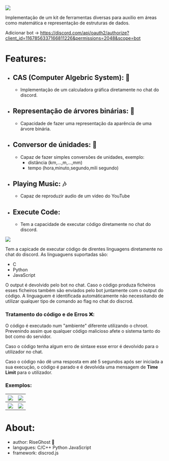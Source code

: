 <img src="https://user-images.githubusercontent.com/91985039/283889937-c590bddf-d81b-4aff-9079-c541d624f74d.png">

Implementação de um kit de ferramentas diversas para auxilio em áreas como matemática e representação de estruturas de dados.

Adicionar bot -> 
https://discord.com/api/oauth2/authorize?client_id=1167856337166811226&permissions=2048&scope=bot

# Features:
- ## CAS (Computer Algebric System): 🧮
    - Implementação de um calculadora gráfica diretamente no chat do discord.
- ## Representação de árvores binárias: 🌳
    - Capacidade de fazer uma representação da aparência de uma árvore binária.
- ## Conversor de únidades: 🧊
    - Capaz de fazer simples conversões de unidades, exemplo:
        - distância (km,...,m,...,mm)
        -  tempo (hora,minuto,segundo,mili segundo)
- ## Playing Music: 🎶
    - Capaz de reproduzir audio de um video do YouTube
- ## Execute Code:
    - Tem a capacidade de executar código diretamente no chat do discord.


<img src="https://user-images.githubusercontent.com/91985039/289634065-8de76c30-62cd-4174-afea-cf127c87e8de.png">

Tem a capicade de executar código de direntes linguagens diretamente no chat do discord. As linguaguens suportadas são:

- C
- Python
- JavaScript

O output é devolvido pelo bot no chat. Caso o código produza ficheiros esses ficheiros também são enviados pelo bot juntamente com o output do código. A linguaguem é identificada automáticamente não necessitando de utilizar qualquer tipo de comando ao flag no chat do discrod.

### Tratamento do código e de Erros ❌:
O código é executado num "ambiente" diferente utilizando o chroot. Prevenindo assim que qualquer código malicioso afete o sistema tanto do bot como do servidor.

Caso o código tenha algum erro de sintaxe esse error é devolvido para o utilizador no chat.

Caso o código não dê uma resposta em até 5 segundos após ser iniciada a sua execução, o código é parado e é devolvida uma mensagem de __Time Limit__ para o utilizador.

### Exemplos:

<table>
    <tr>
        <th><img src="https://user-images.githubusercontent.com/91985039/289638711-7bd051b2-103e-4823-bff8-dbebff9af01d.png"></th>
        <th><img src="https://user-images.githubusercontent.com/91985039/289638729-af0b4ede-258b-46d2-97ec-46f11c806734.png"></th>
    </tr>
    <tr>
        <th><img src="https://user-images.githubusercontent.com/91985039/289638716-23695914-be53-4a19-9701-a25e21938d96.png"></th>
        <th><img src="https://user-images.githubusercontent.com/91985039/289638725-bddc3651-271e-479d-8f62-168215f403cb.png"></th>
    </tr>
</table>


# About:

- author: RiseGhost 👻
- langugues: C/C++ Python JavaScript
- framework: discrod.js